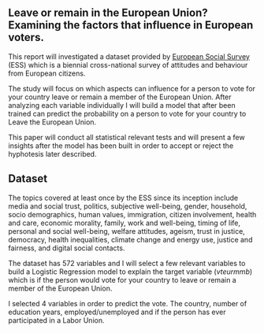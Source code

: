 ## Leave or remain in the European Union? Examining the factors that influence in European voters.

This report will investigated a dataset provided by [European Social Survey](https://www.europeansocialsurvey.org/) (ESS) which is a biennial cross-national survey of attitudes and behaviour from European citizens. 

The study will focus on which aspects can influence for a person to vote for your country leave or remain a member of the European Union. After analyzing each variable individually I will build a model that after been trained can predict the probability on a person to vote for your country to Leave the European Union.

This paper will conduct all statistical relevant tests and will present a few insights after the model has been built in order to accept or reject the hyphotesis later described.

## Dataset

The topics covered at least once by the ESS since its inception include media and social trust, politics, subjective well-being, gender, household, socio demographics, human values, immigration, citizen involvement, health and care, economic morality, family, work and well-being, timing of life, personal and social well-being, welfare attitudes, ageism, trust in justice, democracy, health inequalities, climate change and energy use, justice and fairness, and digital social contacts.

The dataset has 572 variables and I will select a few relevant variables to build a Logistic Regression model to explain the target variable (*vteurmmb*) which is if the person would vote for your country to leave or remain a member of the European Union.



I selected 4 variables in order to predict the vote. The country, number of education years, employed/unemployed and if the person has ever participated in a Labor Union.